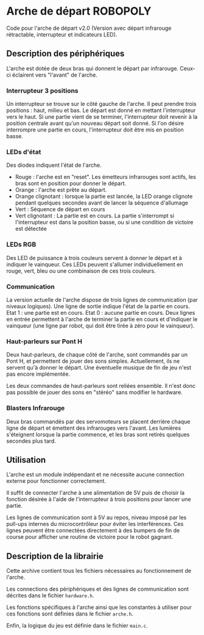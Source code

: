 # Arche de départ ROBOPOLY #

Code pour l'arche de départ v2.0 (Version avec départ infrarouge rétractable,
interrupteur et indicateurs LED).

## Description des périphériques ##

L'arche est dotée de deux bras qui donnent le départ par infrarouge. Ceux-ci
éclairent vers "l'avant" de l'arche.

### Interrupteur 3 positions ###

Un interrupteur se trouve sur le côté gauche de l'arche. Il peut prendre trois
positions : haut, milieu et bas.
Le départ est donné en mettant l'interrupteur vers le haut. Si une partie vient
de se terminer, l'interrupteur doit revenir à la position centrale avant qu'un
nouveau départ soit donné.
Si l'on désire interrompre une partie en cours, l'interrupteur doit être mis en
position basse.

### LEDs d'état ###

Des diodes indiquent l'état de l'arche.

*  Rouge : l'arche est en "reset". Les émetteurs infrarouges sont actifs, les
   bras sont en position pour donner le départ. 
*  Orange : l'arche est prête au départ.
*  Orange clignotant : lorsque la partie est lancée, la LED orange clignote
   pendant quelques secondes avant de lancer la séquence d'allumage
*  Vert : Séquence de départ en cours
*  Vert clignotant : La partie est en cours. La partie s'interrompt si
   l'interrupteur est dans la position basse, ou si une condition de victoire
   est détectée

### LEDs RGB ###

Des LED de puissance à trois couleurs servent à donner le départ et à indiquer
le vainqueur. Ces LEDs peuvent s'allumer individuellement en rouge, vert, bleu
ou une combinaison de ces trois couleurs.

### Communication ###

La version actuelle de l'arche dispose de trois lignes de communication (par
niveaux logiques). Une ligne de sortie indique l'état de la partie en cours.
Etat 1 : une partie est en cours.
Etat 0 : aucune partie en cours.
Deux lignes en entrée permettent à l'arche de terminer la partie en cours et
d'indiquer le vainqueur (une ligne par robot, qui doit être tirée à zéro pour
le vainqueur).

### Haut-parleurs sur Pont H ###

Deux haut-parleurs, de chaque côté de l'arche, sont commandés par un Pont H, et
permettent de jouer des sons simples. Actuellement, ils ne servent qu'à donner
le départ. Une éventuelle musique de fin de jeu n'est pas encore implémentée.

Les deux commandes de haut-parleurs sont reliées ensemble. Il n'est donc pas
possible de jouer des sons en "stéréo" sans modifier le hardware.

### Blasters Infrarouge ###

Deux bras commandés par des servomoteurs se placent derrière chaque ligne de
départ et émettent des infrarouges vers l'avant. Les lumières s'éteignent
lorsque la partie commence, et les bras sont retirés quelques secondes plus
tard.

## Utilisation ##

L'arche est un module indépendant et ne nécessite aucune connection externe
pour fonctionner correctement.

Il suffit de connecter l'arche à une alimentation de 5V puis de choisir la
fonction désirée à l'aide de l'interrupteur à trois positions pour lancer une
partie.

Les lignes de communication sont à 5V au repos, niveau imposé par les pull-ups
internes du microcontrôleur pour éviter les interférences. Ces lignes
peuvent être connectées directement à des bumpers de fin de course pour
afficher une routine de victoire pour le robot gagnant.

## Description de la librairie ##

Cette archive contient tous les fichiers nécessaires au fonctionnement de
l'arche.

Les connections des périphériques et des lignes de communication sont décrites
dans le fichier `hardware.h`.

Les fonctions spécifiques à l'arche ainsi que les constantes à utiliser pour
ces fonctions sont définies dans le fichier `arche.h`.

Enfin, la logique du jeu est définie dans le fichier `main.c`. 

